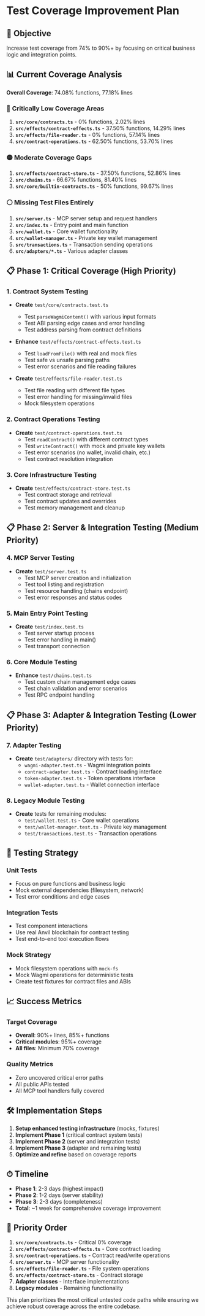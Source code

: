 # Test Coverage Improvement Plan

## 🎯 **Objective**
Increase test coverage from 74% to 90%+ by focusing on critical business logic and integration points.

## 📊 **Current Coverage Analysis**

**Overall Coverage**: 74.08% functions, 77.18% lines

### 🔴 **Critically Low Coverage Areas**

1. **`src/core/contracts.ts`** - 0% functions, 2.02% lines
2. **`src/effects/contract-effects.ts`** - 37.50% functions, 14.29% lines  
3. **`src/effects/file-reader.ts`** - 0% functions, 57.14% lines
4. **`src/contract-operations.ts`** - 62.50% functions, 53.70% lines

### 🟡 **Moderate Coverage Gaps**

1. **`src/effects/contract-store.ts`** - 37.50% functions, 52.86% lines
2. **`src/chains.ts`** - 66.67% functions, 81.40% lines
3. **`src/core/builtin-contracts.ts`** - 50% functions, 99.67% lines

### ⚪ **Missing Test Files Entirely**

1. **`src/server.ts`** - MCP server setup and request handlers
2. **`src/index.ts`** - Entry point and main function
3. **`src/wallet.ts`** - Core wallet functionality
4. **`src/wallet-manager.ts`** - Private key wallet management
5. **`src/transactions.ts`** - Transaction sending operations
6. **`src/adapters/*.ts`** - Various adapter classes

## 📋 **Phase 1: Critical Coverage (High Priority)**

### 1. **Contract System Testing**
- **Create** `test/core/contracts.test.ts`
  - Test `parseWagmiContent()` with various input formats
  - Test ABI parsing edge cases and error handling
  - Test address parsing from contract definitions

- **Enhance** `test/effects/contract-effects.test.ts` 
  - Test `loadFromFile()` with real and mock files
  - Test safe vs unsafe parsing paths
  - Test error scenarios and file reading failures

- **Create** `test/effects/file-reader.test.ts`
  - Test file reading with different file types
  - Test error handling for missing/invalid files
  - Mock filesystem operations

### 2. **Contract Operations Testing**
- **Create** `test/contract-operations.test.ts`
  - Test `readContract()` with different contract types
  - Test `writeContract()` with mock and private key wallets
  - Test error scenarios (no wallet, invalid chain, etc.)
  - Test contract resolution integration

### 3. **Core Infrastructure Testing**
- **Create** `test/effects/contract-store.test.ts`
  - Test contract storage and retrieval
  - Test contract updates and overrides
  - Test memory management and cleanup

## 📋 **Phase 2: Server & Integration Testing (Medium Priority)**

### 4. **MCP Server Testing**
- **Create** `test/server.test.ts`
  - Test MCP server creation and initialization
  - Test tool listing and registration
  - Test resource handling (chains endpoint)
  - Test error responses and status codes

### 5. **Main Entry Point Testing**
- **Create** `test/index.test.ts`
  - Test server startup process
  - Test error handling in main()
  - Test transport connection

### 6. **Core Module Testing**
- **Enhance** `test/chains.test.ts`
  - Test custom chain management edge cases
  - Test chain validation and error scenarios
  - Test RPC endpoint handling

## 📋 **Phase 3: Adapter & Integration Testing (Lower Priority)**

### 7. **Adapter Testing**
- **Create** `test/adapters/` directory with tests for:
  - `wagmi-adapter.test.ts` - Wagmi integration points
  - `contract-adapter.test.ts` - Contract loading interface
  - `token-adapter.test.ts` - Token operations interface
  - `wallet-adapter.test.ts` - Wallet connection interface

### 8. **Legacy Module Testing**
- **Create** tests for remaining modules:
  - `test/wallet.test.ts` - Core wallet operations
  - `test/wallet-manager.test.ts` - Private key management
  - `test/transactions.test.ts` - Transaction operations

## 🧪 **Testing Strategy**

### **Unit Tests**
- Focus on pure functions and business logic
- Mock external dependencies (filesystem, network)
- Test error conditions and edge cases

### **Integration Tests**
- Test component interactions
- Use real Anvil blockchain for contract testing
- Test end-to-end tool execution flows

### **Mock Strategy**
- Mock filesystem operations with `mock-fs`
- Mock Wagmi operations for deterministic tests
- Create test fixtures for contract files and ABIs

## 📈 **Success Metrics**

### **Target Coverage**
- **Overall**: 90%+ lines, 85%+ functions
- **Critical modules**: 95%+ coverage
- **All files**: Minimum 70% coverage

### **Quality Metrics**
- Zero uncovered critical error paths
- All public APIs tested
- All MCP tool handlers fully covered

## 🛠 **Implementation Steps**

1. **Setup enhanced testing infrastructure** (mocks, fixtures)
2. **Implement Phase 1** (critical contract system tests)
3. **Implement Phase 2** (server and integration tests)  
4. **Implement Phase 3** (adapter and remaining tests)
5. **Optimize and refine** based on coverage reports

## ⏱ **Timeline**
- **Phase 1**: 2-3 days (highest impact)
- **Phase 2**: 1-2 days (server stability)
- **Phase 3**: 2-3 days (completeness)
- **Total**: ~1 week for comprehensive coverage improvement

## 🎯 **Priority Order**

1. **`src/core/contracts.ts`** - Critical 0% coverage
2. **`src/effects/contract-effects.ts`** - Core contract loading
3. **`src/contract-operations.ts`** - Contract read/write operations
4. **`src/server.ts`** - MCP server functionality
5. **`src/effects/file-reader.ts`** - File system operations
6. **`src/effects/contract-store.ts`** - Contract storage
7. **Adapter classes** - Interface implementations
8. **Legacy modules** - Remaining functionality

This plan prioritizes the most critical untested code paths while ensuring we achieve robust coverage across the entire codebase.